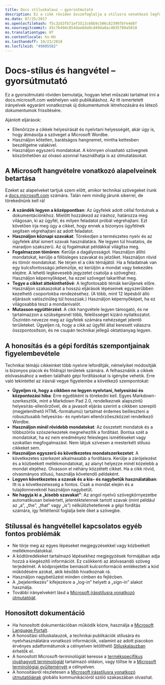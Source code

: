 ```yaml
---
title: Docs stíluskalauz – gyorsútmutató
description: Ez a cikk röviden összefoglalja a stílusra vonatkozó legfontosabb megfontolásokat a docs.microsoft.com-on való közreműködés megkezdéséhez.
ms.date: 07/25/2017
ms.openlocfilehash: f5c32d3fb71ef3513c68b9c506c823997bfe4d8f
ms.sourcegitcommit: d3c7b49dc854dae8da9cd49da8ac4035789a5010
ms.translationtype: HT
ms.contentlocale: hu-HU
ms.lasthandoff: 10/23/2018
ms.locfileid: "49805582"
---
```

# <a name="docs-style-and-voice-quick-start"></a>Docs-stílus és hangvétel – gyorsútmutató

Ez a gyorsútmutató röviden bemutatja, hogyan lehet műszaki tartalmat írni a docs.microsoft.com webhelyen való publikáláshoz. Az itt ismertetett irányelvek egyaránt vonatkoznak új dokumentumok létrehozására és létező dokumentumok frissítésére.

Ajánlott eljárások:

- Ellenőrizze a cikkek helyesírását és nyelvtani helyességét, akár úgy is, hogy átmásolja a szöveget a Microsoft Wordbe.
- Használjon kötetlen, barátságos hangnemet, mintha kettesben beszélgetne valakivel.
- Használjon egyszerű mondatokat. A könnyen olvasható szövegnek köszönhetően az olvasó azonnal használhatja is az útmutatásokat.

## <a name="use-the-microsoft-voice-principles"></a>A Microsoft hangvételre vonatkozó alapelveinek betartása

Ezeket az alapelveket tartjuk szem előtt, amikor technikai szövegeket írunk a [docs.microsoft.com](https://docs.microsoft.com) számára. Talán nem mindig járunk sikerrel, de törekednünk kell rá!

- **A szándék legyen a középpontban**: Az ügyfelek adott céllal fordulnak a dokumentációnkhoz. Mielőtt hozzákezd az íráshoz, határozza meg világosan, ki az ügyfél, és milyen feladatot próbál végrehajtani. Ezt követően írja meg úgy a cikket, hogy ennek a bizonyos ügyfélnek segítsen végrehajtani az adott feladatot.
- **Használjon köznapi szavakat**: Törekedjen a természetes nyelv és az ügyfelek által ismert szavak használatára. Ne legyen túl hivatalos, de maradjon szakszerű. Az új fogalmakat példákkal világítsa meg.
- **Fogalmazzon tömören**: Kerülje a dagályosságot. Használjon állító mondatokat, kerülje a fölösleges szavakat és jelzőket. Használjon rövid és tömör mondatokat. Ne térjen el a cikk témájától. Ha a feladatnak van egy kulcsfontosságú jellemzője, ez kerüljön a mondat vagy bekezdés elejére. A lehető legkevesebb jegyzetet csatolja a szöveghez. Használjon képernyőképet, ha ezzel szöveget takaríthat meg.
- **Tegye a cikket áttekinthetővé**: A legfontosabb témák kerüljenek előre. Használjon szakaszokat a hosszú eljárások lépéseinek egyszerűbben kezelhető csoportokba rendezéséhez. (A több, mint 12 lépésből álló eljárások valószínűleg túl hosszúak.) Használjon képernyőképet, ha ez világosabbá teszi a mondanivalót.
- **Mutasson együttérzést**: A cikk hangvétele legyen támogató, és ne tartalmazzon a szükségesnél több, felelősséget kizáró nyilatkozatot. Őszintén nevezze meg az ügyfelek számára nehézséget jelentő területeket. Ügyeljen rá, hogy a cikk az ügyfél által keresett válaszra összpontosítson, és ne csupán technikai jellegű oktatóanyag legyen.

## <a name="consider-localization-and-machine-translation"></a>A honosítás és a gépi fordítás szempontjainak figyelembevétele

Technikai témájú cikkeinket több nyelvre lefordítják, némelyiket módosítják is bizonyos piacok és földrajzi területek számára. A felhasználók a cikkek elolvasásához a weben található gépi fordításokat is igénybe vehetik. Erre való tekintettel az írásnál vegye figyelembe a következő szempontokat:

- **Ügyeljen rá, hogy a cikkben ne legyen nyelvtani, helyesírási és központozási hiba**: Erre egyébként is törekedni kell. Egyes Markdown-szerkesztők, mint a Markdown Pad 2.0, rendelkeznek alapszintű helyesírás-ellenőrzővel, de a javasolt eljárás szerint a cikkben szereplő (megjeleníthető HTML-formátumú) tartalmat érdemes beilleszteni a robusztusabb helyesírás- és nyelvtani ellenőrzőeszközzel rendelkező Wordbe.
- **Használjon minél rövidebb mondatokat**: Az összetett mondatok és a többszörös szószerkezetek megnehezítik a fordítást. Bontsa szét a mondatokat, ha ez nem eredményez felesleges ismétléseket vagy szokatlan megfogalmazást. Nem látjuk szívesen a mesterkélt stílusú cikkeket sem.
- **Használjon egyszerű és következetes mondatszerkezetet**: A következetes szerkezet alkalmasabb a fordításra. Kerülje a zárójelezést és a közbeékelt mellékmondatokat, az alanyt helyezze minél közelebb a mondat elejéhez. Olvasson el néhány közzétett cikket. Ha a cikk rövid, olvasmányos stílusú, használja követendő példaként.
- **Legyen következetes a szavak és a kis- és nagybetűk használatában**: Itt is a következetesség a fontos. Csak a mondat elején és a tulajdonneveknél használjon nagybetűt.
- **Ne hagyja ki a „kisebb szavakat”**: Az angol nyelvű szövegkörnyezetbe automatikusan beleértett, jelentéktelennek tartott szavak (mint például az „a”, „the”, „that” vagy „is”) nélkülözhetetlenek a gépi fordítás számára, így feltétlenül foglalja bele őket a szövegbe.

## <a name="other-style-and-voice-issues-to-watch-for"></a>Stílussal és hangvétellel kapcsolatos egyéb fontos problémák

- Ne törje meg az egyes lépéseket megjegyzésekkel vagy közbeékelt mellékmondatokkal.
- A kódtöredékeket tartalmazó lépésekhez megjegyzések formájában adja hozzá a kiegészítő információt. Ez csökkenti az átolvasandó szöveg terjedelmét. A kódprojektbe bemásolt kulcsinformáció emlékezteti a kód működésére azokat, akik később hivatkoznak rá.
- Használjon nagybetűzést minden címben és fejlécben.
- A „bejelentkezés” kifejezésre a „log-in” helyett a „sign-in” alakot használja.
- További irányelvekért lásd a [ Microsoft írásstílusra vonatkozó útmutatóját](https://docs.microsoft.com/style-guide/welcome).

## <a name="localized-documentation"></a>Honosított dokumentáció

- Ha honosított dokumentációban működik közre, használja a [Microsoft Language Portalt](https://www.microsoft.com/Language/Default.aspx).
- A honosítási stíluskalauzok, a technikai publikációk stílusára és nyelvhasználatára vonatkozó információk, valamint az adott piacokon érvényes adatformátumok a célnyelven letölthető [Stíluskalauzban](https://www.microsoft.com/Language/StyleGuides) érhetők el.
- A honosított Microsoft-terminológiát keresse a [termékspecifikus jóváhagyott terminológiát](https://www.microsoft.com/Language/Default.aspx) tartalmazó oldalon, vagy töltse le a [Microsoft terminológiai gyűjteményét](https://www.microsoft.com/language/Terminology) a célnyelven.
- A honosításról részletesen a [Microsoft írásstílusra vonatkozó útmutatójának](https://docs.microsoft.com/style-guide/global-communications) globális kommunikációról szóló szakaszában olvashat.
